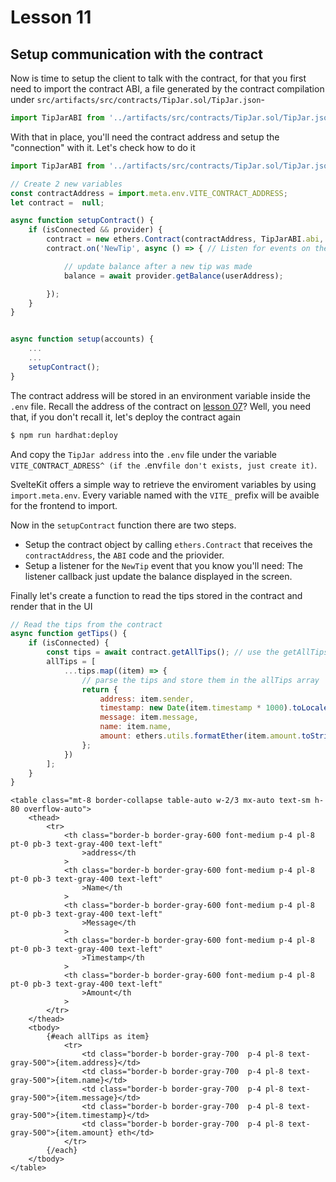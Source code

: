# Lesson 11

## Setup communication with the contract

<!-- ALL-CONTRIBUTORS-BADGE:START - Do not remove or modify this section -->
<!-- ALL-CONTRIBUTORS-BADGE:END -->

Now is time to setup the client to talk with the contract, for that you first need to import the contract ABI, a file generated by the contract compilation under `src/artifacts/src/contracts/TipJar.sol/TipJar.json`-

```javascript
import TipJarABI from '../artifacts/src/contracts/TipJar.sol/TipJar.json';
```

With that in place, you'll need the contract address and setup the "connection" with it. Let's check how to do it

```javascript
import TipJarABI from '../artifacts/src/contracts/TipJar.sol/TipJar.json';

// Create 2 new variables
const contractAddress = import.meta.env.VITE_CONTRACT_ADDRESS;
let contract =  null;

async function setupContract() {
	if (isConnected && provider) {
		contract = new ethers.Contract(contractAddress, TipJarABI.abi, provider); // Get the contract object
		contract.on('NewTip', async () => { // Listen for events on the contract

			// update balance after a new tip was made
			balance = await provider.getBalance(userAddress);

		});
	}
}


async function setup(accounts) {
	...
	...
	setupContract();
}
```

The contract address will be stored in an environment variable inside the `.env` file.
Recall the address of the contract on [lesson 07](/07)? Well, you need that, if you don't recall it, let's deploy the contract again

```bash
$ npm run hardhat:deploy
```

And copy the `TipJar address` into the `.env` file under the variable `VITE_CONTRACT_ADRESS^ (if the `.env`file don't exists, just create it)`.

SvelteKit offers a simple way to retrieve the enviroment variables by using `import.meta.env`. Every variable named with the `VITE_` prefix will be avaible for the frontend to import.

Now in the `setupContract` function there are two steps.

- Setup the contract object by calling `ethers.Contract` that receives the `contractAddress`, the `ABI` code and the priovider.
- Setup a listener for the `NewTip` event that you know you'll need: The listener callback just update the balance displayed in the screen.

Finally let's create a function to read the tips stored in the contract and render that in the UI

```javascript
// Read the tips from the contract
async function getTips() {
	if (isConnected) {
		const tips = await contract.getAllTips(); // use the getAllTips function to get all the tips
		allTips = [
			...tips.map((item) => {
				// parse the tips and store them in the allTips array
				return {
					address: item.sender,
					timestamp: new Date(item.timestamp * 1000).toLocaleDateString(),
					message: item.message,
					name: item.name,
					amount: ethers.utils.formatEther(item.amount.toString())
				};
			})
		];
	}
}
```

```svelte
<table class="mt-8 border-collapse table-auto w-2/3 mx-auto text-sm h-80 overflow-auto">
	<thead>
		<tr>
			<th class="border-b border-gray-600 font-medium p-4 pl-8 pt-0 pb-3 text-gray-400 text-left"
				>address</th
			>
			<th class="border-b border-gray-600 font-medium p-4 pl-8 pt-0 pb-3 text-gray-400 text-left"
				>Name</th
			>
			<th class="border-b border-gray-600 font-medium p-4 pl-8 pt-0 pb-3 text-gray-400 text-left"
				>Message</th
			>
			<th class="border-b border-gray-600 font-medium p-4 pl-8 pt-0 pb-3 text-gray-400 text-left"
				>Timestamp</th
			>
			<th class="border-b border-gray-600 font-medium p-4 pl-8 pt-0 pb-3 text-gray-400 text-left"
				>Amount</th
			>
		</tr>
	</thead>
	<tbody>
		{#each allTips as item}
			<tr>
				<td class="border-b border-gray-700  p-4 pl-8 text-gray-500">{item.address}</td>
				<td class="border-b border-gray-700  p-4 pl-8 text-gray-500">{item.name}</td>
				<td class="border-b border-gray-700  p-4 pl-8 text-gray-500">{item.message}</td>
				<td class="border-b border-gray-700  p-4 pl-8 text-gray-500">{item.timestamp}</td>
				<td class="border-b border-gray-700  p-4 pl-8 text-gray-500">{item.amount} eth</td>
			</tr>
		{/each}
	</tbody>
</table>
```
